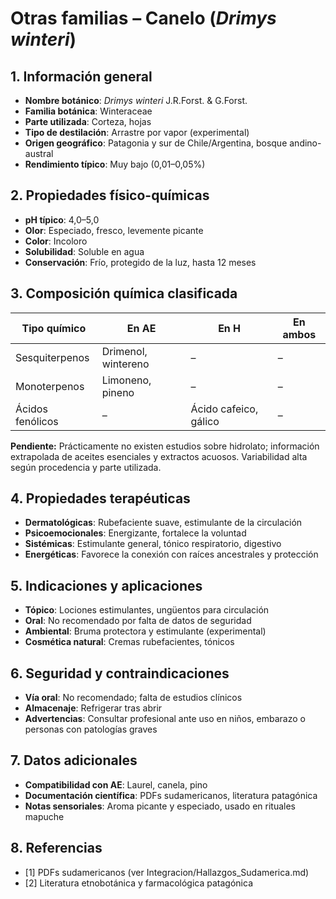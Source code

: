 # Otras familias – Canelo (*Drimys winteri*)

## 1. Información general
- **Nombre botánico**: *Drimys winteri* J.R.Forst. & G.Forst.
- **Familia botánica**: Winteraceae
- **Parte utilizada**: Corteza, hojas
- **Tipo de destilación**: Arrastre por vapor (experimental)
- **Origen geográfico**: Patagonia y sur de Chile/Argentina, bosque andino-austral
- **Rendimiento típico**: Muy bajo (0,01–0,05%)

## 2. Propiedades físico-químicas
- **pH típico**: 4,0–5,0
- **Olor**: Especiado, fresco, levemente picante
- **Color**: Incoloro
- **Solubilidad**: Soluble en agua
- **Conservación**: Frío, protegido de la luz, hasta 12 meses

## 3. Composición química clasificada
| Tipo químico                | En AE                        | En H                               | En ambos         |
|----------------------------|------------------------------|------------------------------------|------------------|
| Sesquiterpenos              | Drimenol, wintereno          | –                                  | –                |
| Monoterpenos                | Limoneno, pineno             | –                                  | –                |
| Ácidos fenólicos            | –                            | Ácido cafeico, gálico              | –                |

**Pendiente:** Prácticamente no existen estudios sobre hidrolato; información extrapolada de aceites esenciales y extractos acuosos. Variabilidad alta según procedencia y parte utilizada.

## 4. Propiedades terapéuticas
- **Dermatológicas**: Rubefaciente suave, estimulante de la circulación
- **Psicoemocionales**: Energizante, fortalece la voluntad
- **Sistémicas**: Estimulante general, tónico respiratorio, digestivo
- **Energéticas**: Favorece la conexión con raíces ancestrales y protección

## 5. Indicaciones y aplicaciones
- **Tópico**: Lociones estimulantes, ungüentos para circulación
- **Oral**: No recomendado por falta de datos de seguridad
- **Ambiental**: Bruma protectora y estimulante (experimental)
- **Cosmética natural**: Cremas rubefacientes, tónicos

## 6. Seguridad y contraindicaciones
- **Vía oral**: No recomendado; falta de estudios clínicos
- **Almacenaje**: Refrigerar tras abrir
- **Advertencias**: Consultar profesional ante uso en niños, embarazo o personas con patologías graves

## 7. Datos adicionales
- **Compatibilidad con AE**: Laurel, canela, pino
- **Documentación científica**: PDFs sudamericanos, literatura patagónica
- **Notas sensoriales**: Aroma picante y especiado, usado en rituales mapuche

## 8. Referencias
- [1] PDFs sudamericanos (ver Integracion/Hallazgos_Sudamerica.md)
- [2] Literatura etnobotánica y farmacológica patagónica

